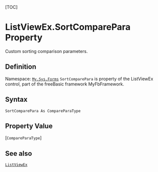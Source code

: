 [TOC]
# ListViewEx.SortComparePara Property
Custom sorting comparison parameters.
## Definition
Namespace: [`My.Sys.Forms`](My.Sys.Forms.md)
`SortComparePara` is property of the ListViewEx control, part of the freeBasic framework MyFbFramework.
## Syntax
```freeBasic
SortComparePara As CompareParaType
```
## Property Value
[`CompareParaType`]
## See also
[`ListViewEx`](ListViewEx.md)
